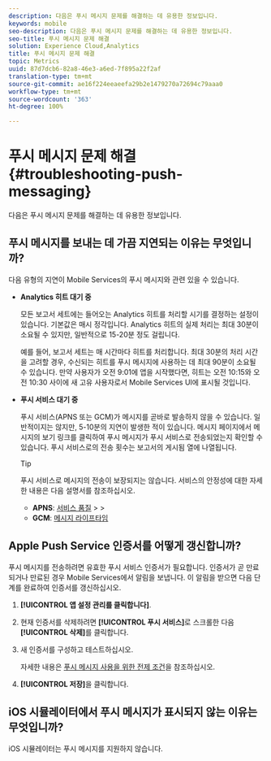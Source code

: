 ```yaml
---
description: 다음은 푸시 메시지 문제를 해결하는 데 유용한 정보입니다.
keywords: mobile
seo-description: 다음은 푸시 메시지 문제를 해결하는 데 유용한 정보입니다.
seo-title: 푸시 메시지 문제 해결
solution: Experience Cloud,Analytics
title: 푸시 메시지 문제 해결
topic: Metrics
uuid: 87d7dcb6-82a8-46e3-a6ed-7f895a22f2af
translation-type: tm+mt
source-git-commit: ae16f224eeaeefa29b2e1479270a72694c79aaa0
workflow-type: tm+mt
source-wordcount: '363'
ht-degree: 100%

---
```



# 푸시 메시지 문제 해결 {#troubleshooting-push-messaging}

다음은 푸시 메시지 문제를 해결하는 데 유용한 정보입니다.

## 푸시 메시지를 보내는 데 가끔 지연되는 이유는 무엇입니까?

다음 유형의 지연이 Mobile Services의 푸시 메시지와 관련 있을 수 있습니다.

* **Analytics 히트 대기 중**

   모든 보고서 세트에는 들어오는 Analytics 히트를 처리할 시기를 결정하는 설정이 있습니다. 기본값은 매시 정각입니다. Analytics 히트의 실제 처리는 최대 30분이 소요될 수 있지만, 일반적으로 15-20분 정도 걸립니다.

   예를 들어, 보고서 세트는 매 시간마다 히트를 처리합니다. 최대 30분의 처리 시간을 고려할 경우, 수신되는 히트를 푸시 메시지에 사용하는 데 최대 90분이 소요될 수 있습니다. 만약 사용자가 오전 9:01에 앱을 시작했다면, 히트는 오전 10:15와 오전 10:30 사이에 새 고유 사용자로서 Mobile Services UI에 표시될 것입니다.

* **푸시 서비스 대기 중**

   푸시 서비스(APNS 또는 GCM)가 메시지를 곧바로 발송하지 않을 수 있습니다. 일반적이지는 않지만, 5-10분의 지연이 발생한 적이 있습니다. 메시지 페이지에서 메시지의 보기 링크를 클릭하여 푸시 메시지가 푸시 서비스로 전송되었는지 확인할 수 있습니다. 푸시 서비스로의 전송 횟수는 보고서의 게시됨 열에 나열됩니다.

   >[!TIP]
   >
   >푸시 서비스로 메시지의 전송이 보장되지는 않습니다. 서비스의 안정성에 대한 자세한 내용은 다음 설명서를 참조하십시오.
   >
   >* **APNS**: [서비스 품질](https://developer.apple.com/kr/documentation/usernotifications)
      >
      >
   * **GCM**: [메시지 라이프타임](https://developers.google.com/cloud-messaging/concept-options)


## Apple Push Service 인증서를 어떻게 갱신합니까?

푸시 메시지를 전송하려면 유효한 푸시 서비스 인증서가 필요합니다. 인증서가 곧 만료되거나 만료된 경우 Mobile Services에서 알림을 보냅니다. 이 알림을 받으면 다음 단계를 완료하여 인증서를 갱신하십시오.

1. **[!UICONTROL 앱 설정 관리를 클릭합니다]**.
2. 현재 인증서를 삭제하려면 **[!UICONTROL 푸시 서비스]**&#x200B;로 스크롤한 다음 **[!UICONTROL 삭제]**&#x200B;를 클릭합니다.
3. 새 인증서를 구성하고 테스트하십시오.

   자세한 내용은 [푸시 메시지 사용을 위한 전제 조건](/help/using/c-manage-app-settings/c-mob-confg-app/configure-push-messaging/prerequisites-push-messaging.md)을 참조하십시오.

4. **[!UICONTROL 저장]**&#x200B;을 클릭합니다.

## iOS 시뮬레이터에서 푸시 메시지가 표시되지 않는 이유는 무엇입니까?

iOS 시뮬레이터는 푸시 메시지를 지원하지 않습니다.
